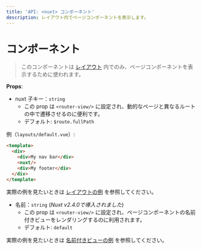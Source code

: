 ```yaml
---
title: 'API: <nuxt> コンポーネント'
description: レイアウト内でページコンポーネントを表示します。
---
```


# <nuxt> コンポーネント

> このコンポーネントは [レイアウト](/guide/views#%E3%83%AC%E3%82%A4%E3%82%A2%E3%82%A6%E3%83%88) 内でのみ、ページコンポーネントを表示するために使われます。

**Props**:

- nuxt 子キー：`string`
  - この prop は `<router-view/>` に設定され、動的なページと異なるルートの中で遷移させるのに便利です。
  - デフォルト: `$route.fullPath`

例（`layouts/default.vue`）:

```html
<template>
  <div>
    <div>My nav bar</div>
    <nuxt/>
    <div>My footer</div>
  </div>
</template>
```

実際の例を見たいときは [レイアウトの例](/examples/layouts) を参照してください。

- 名前：`string` (_Nuxt v2.4.0で導入されました_)
  - この prop は `<router-view/>` に設定され、ページコンポーネントの名前付きビューをレンダリングするのに利用されます。
  - デフォルト: `default`


実際の例を見たいときは [名前付きビューの例](/examples/named-views) を参照してください。